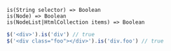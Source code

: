     is(String selector) => Boolean
    is(Node) => Boolean
    is(NodeList|HtmlCollection items) => Boolean

~~~js
$('<div>').is('div') // true
$('<div class="foo"></div>').is('div.foo') // true
~~~